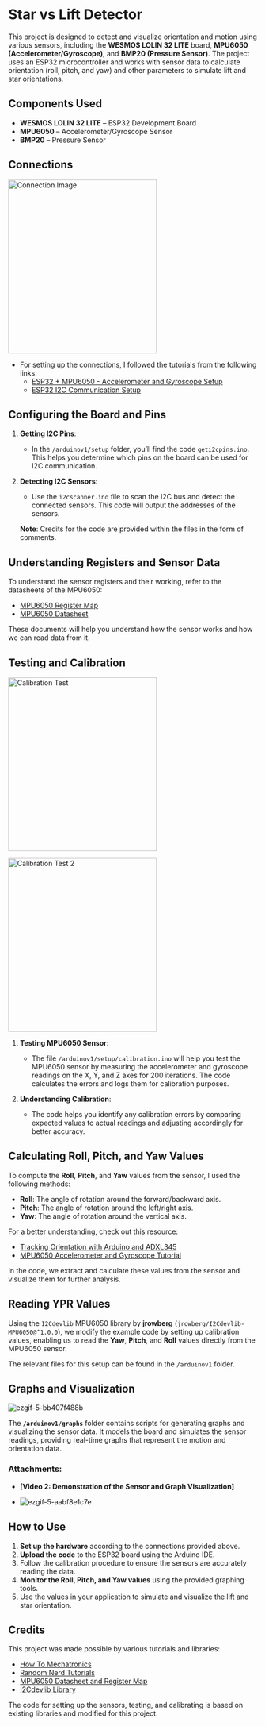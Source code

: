 # Star vs Lift Detector

This project is designed to detect and visualize orientation and motion using various sensors, including the **WESMOS LOLIN 32 LITE** board, **MPU6050 (Accelerometer/Gyroscope)**, and **BMP20 (Pressure Sensor)**. The project uses an ESP32 microcontroller and works with sensor data to calculate orientation (roll, pitch, and yaw) and other parameters to simulate lift and star orientations.

## Components Used

- **WESMOS LOLIN 32 LITE** – ESP32 Development Board
- **MPU6050** – Accelerometer/Gyroscope Sensor
- **BMP20** – Pressure Sensor

## Connections

<!-- Adjust image size for responsiveness on mobile -->
<img src="https://github.com/user-attachments/assets/4784b4b9-4876-4094-b77c-50d3a98d4f0e" alt="Connection Image" width="300" 
     height="350" >

- For setting up the connections, I followed the tutorials from the following links:
  - [ESP32 + MPU6050 - Accelerometer and Gyroscope Setup](https://randomnerdtutorials.com/esp32-mpu-6050-accelerometer-gyroscope-arduino/)
  - [ESP32 I2C Communication Setup](https://randomnerdtutorials.com/esp32-i2c-communication-arduino-ide/)

## Configuring the Board and Pins

1. **Getting I2C Pins**:
   - In the `/arduinov1/setup` folder, you’ll find the code `geti2cpins.ino`. This helps you determine which pins on the board can be used for I2C communication.

2. **Detecting I2C Sensors**:
   - Use the `i2cscanner.ino` file to scan the I2C bus and detect the connected sensors. This code will output the addresses of the sensors.

   **Note**: Credits for the code are provided within the files in the form of comments.

## Understanding Registers and Sensor Data

To understand the sensor registers and their working, refer to the datasheets of the MPU6050:
- [MPU6050 Register Map](https://invensense.tdk.com/wp-content/uploads/2015/02/MPU-6000-Register-Map1.pdf)
- [MPU6050 Datasheet](https://invensense.tdk.com/wp-content/uploads/2015/02/MPU-6000-Datasheet1.pdf)

These documents will help you understand how the sensor works and how we can read data from it.

## Testing and Calibration

<!-- Adjust image size for responsiveness on mobile -->
<img src="https://github.com/user-attachments/assets/2838bfc1-e629-464e-90b4-7cdf1d7d0729" alt="Calibration Test" width="300" 
     height="350">

<!-- Another image adjusted for mobile -->
<img src="https://github.com/user-attachments/assets/1cd99d79-9332-45e3-92f2-be4b2e37490d" alt="Calibration Test 2" width="300" 
     height="350">

1. **Testing MPU6050 Sensor**:
   - The file `/arduinov1/setup/calibration.ino` will help you test the MPU6050 sensor by measuring the accelerometer and gyroscope readings on the X, Y, and Z axes for 200 iterations. The code calculates the errors and logs them for calibration purposes.

2. **Understanding Calibration**:
   - The code helps you identify any calibration errors by comparing expected values to actual readings and adjusting accordingly for better accuracy.

## Calculating Roll, Pitch, and Yaw Values

To compute the **Roll**, **Pitch**, and **Yaw** values from the sensor, I used the following methods:

- **Roll**: The angle of rotation around the forward/backward axis.
- **Pitch**: The angle of rotation around the left/right axis.
- **Yaw**: The angle of rotation around the vertical axis.

For a better understanding, check out this resource:
- [Tracking Orientation with Arduino and ADXL345](https://howtomechatronics.com/tutorials/arduino/how-to-track-orientation-with-arduino-and-adxl345-accelerometer/)
- [MPU6050 Accelerometer and Gyroscope Tutorial](https://howtomechatronics.com/tutorials/arduino/arduino-and-mpu6050-accelerometer-and-gyroscope-tutorial/)

In the code, we extract and calculate these values from the sensor and visualize them for further analysis.

## Reading YPR Values

Using the `I2Cdevlib` MPU6050 library by **jrowberg** (`jrowberg/I2Cdevlib-MPU6050@^1.0.0`), we modify the example code by setting up calibration values, enabling us to read the **Yaw**, **Pitch**, and **Roll** values directly from the MPU6050 sensor.

The relevant files for this setup can be found in the `/arduinov1` folder.

## Graphs and Visualization


![ezgif-5-bb407f488b](https://github.com/user-attachments/assets/c692bd32-c2da-462e-bc3a-d9f8d3970084)

The **`/arduinov1/graphs`** folder contains scripts for generating graphs and visualizing the sensor data. It models the board and simulates the sensor readings, providing real-time graphs that represent the motion and orientation data.

### Attachments:
- **[Video 2: Demonstration of the Sensor and Graph Visualization]**

- ![ezgif-5-aabf8e1c7e](https://github.com/user-attachments/assets/39969ceb-20a7-488a-9fff-005624689087)

## How to Use



1. **Set up the hardware** according to the connections provided above.
2. **Upload the code** to the ESP32 board using the Arduino IDE.
3. Follow the calibration procedure to ensure the sensors are accurately reading the data.
4. **Monitor the Roll, Pitch, and Yaw values** using the provided graphing tools.
5. Use the values in your application to simulate and visualize the lift and star orientation.

## Credits

This project was made possible by various tutorials and libraries:
- [How To Mechatronics](https://howtomechatronics.com/tutorials/arduino/arduino-and-mpu6050-accelerometer-and-gyroscope-tutorial/)
- [Random Nerd Tutorials](https://randomnerdtutorials.com)
- [MPU6050 Datasheet and Register Map](https://invensense.tdk.com)
- [I2Cdevlib Library](https://github.com/jrowberg/i2cdevlib)

The code for setting up the sensors, testing, and calibrating is based on existing libraries and modified for this project.
